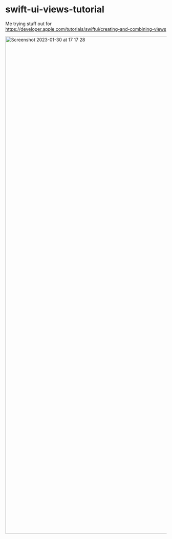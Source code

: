 # swift-ui-views-tutorial
Me trying stuff out for https://developer.apple.com/tutorials/swiftui/creating-and-combining-views

<img width="1552" alt="Screenshot 2023-01-30 at 17 17 28" src="https://user-images.githubusercontent.com/4522927/215547845-b8546856-8011-4136-acc8-64311c32fadf.png">
